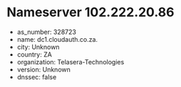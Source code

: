 # Nameserver 102.222.20.86

* as_number: 328723
* name: dc1.cloudauth.co.za.
* city: Unknown
* country: ZA
* organization: Telasera-Technologies
* version: Unknown
* dnssec: false
